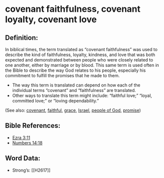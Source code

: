 # covenant faithfulness, covenant loyalty, covenant love

## Definition:

In biblical times, the term translated as “covenant faithfulness” was used to describe the kind of faithfulness, loyalty, kindness, and love that was both expected and demonstrated between people who were closely related to one another, either by marriage or by blood. This same term is used often in the Bible to describe the way God relates to his people, especially his commitment to fulfill the promises that he made to them.

* The way this term is translated can depend on how each of the individual terms “covenant” and “faithfulness” are translated.
* Other ways to translate this term might include: “faithful love;” “loyal, committed love;” or “loving dependability.”

(See also: [covenant](../kt/covenant.md), [faithful](../kt/faithful.md), [grace](../kt/grace.md), [Israel](../kt/israel.md), [people of God](../kt/peopleofgod.md), [promise](../kt/promise.md))

## Bible References:

* [Ezra 3:11](rc://en/tn/help/ezr/03/11)
* [Numbers 14:18](rc://en/tn/help/num/14/18)

## Word Data:

* Strong’s: [[H2617]]
